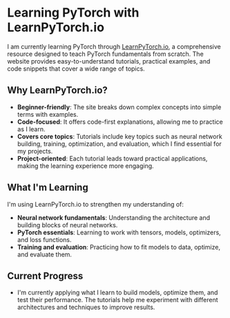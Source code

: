 # Learning PyTorch with LearnPyTorch.io

I am currently learning PyTorch through [LearnPyTorch.io](https://www.learnpytorch.io/), a comprehensive resource designed to teach PyTorch fundamentals from scratch. The website provides easy-to-understand tutorials, practical examples, and code snippets that cover a wide range of topics.

## Why LearnPyTorch.io?

- **Beginner-friendly**: The site breaks down complex concepts into simple terms with examples.
- **Code-focused**: It offers code-first explanations, allowing me to practice as I learn.
- **Covers core topics**: Tutorials include key topics such as neural network building, training, optimization, and evaluation, which I find essential for my projects.
- **Project-oriented**: Each tutorial leads toward practical applications, making the learning experience more engaging.

## What I'm Learning

I'm using LearnPyTorch.io to strengthen my understanding of:
- **Neural network fundamentals**: Understanding the architecture and building blocks of neural networks.
- **PyTorch essentials**: Learning to work with tensors, models, optimizers, and loss functions.
- **Training and evaluation**: Practicing how to fit models to data, optimize, and evaluate them.

## Current Progress

- I'm currently applying what I learn to build models, optimize them, and test their performance. The tutorials help me experiment with different architectures and techniques to improve results.
